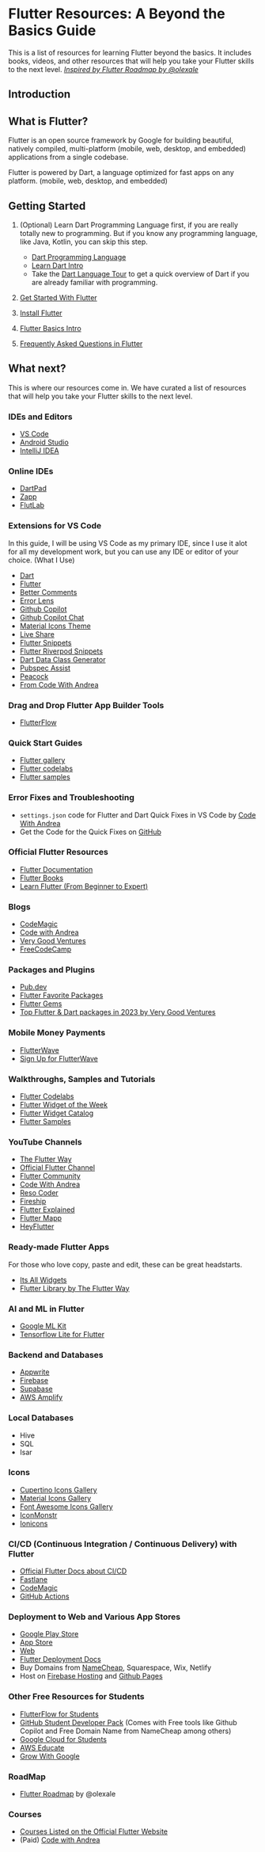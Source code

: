 # Flutter Resources: A Beyond the Basics Guide

This is a list of resources for learning Flutter beyond the basics. It includes books, videos, and other resources that will help you take your Flutter skills to the next level. _[Inspired by Flutter Roadmap by @olexale](https://github.com/capps096github/flutter_roadmap)_

## Introduction

## What is Flutter?

Flutter is an open source framework by Google for building beautiful, natively compiled, multi-platform (mobile, web, desktop, and embedded) applications from a single codebase.

Flutter is powered by Dart, a language optimized for fast apps on any platform.
(mobile, web, desktop, and embedded)

## Getting Started

1. (Optional) Learn Dart Programming Language first, if you are really totally new to programming. But if you know any programming language, like Java, Kotlin, you can skip this step.

    - [Dart Programming Language](https://dart.dev/guides)
    - [Learn Dart Intro](https://docs.flutter.dev/resources/bootstrap-into-dart)
    - Take the [Dart Language Tour](https://dart.dev/language) to get a quick overview of Dart if you are already familiar with programming.

2. [Get Started With Flutter](https://docs.flutter.dev/get-started/learn-more)
3. [Install Flutter](https://docs.flutter.dev/get-started/install)
4. [Flutter Basics Intro](https://medium.com/@developerjamiu/introducing-flutter-the-basics-to-get-you-started-726c7fef6b49)
5. [Frequently Asked Questions in Flutter](https://docs.flutter.dev/resources/faq)

## What next?

This is where our resources come in. We have curated a list of resources that will help you take your Flutter skills to the next level.

### IDEs and Editors

- [VS Code](https://code.visualstudio.com/)
- [Android Studio](https://developer.android.com/studio)
- [IntelliJ IDEA](https://www.jetbrains.com/idea/)

### Online IDEs

- [DartPad](https://dartpad.dev/)
- [Zapp](https://zapp.run/)
- [FlutLab](https://flutlab.io/)

### Extensions for VS Code

In this guide, I will be using VS Code as my primary IDE, since I use it alot for all my development work, but you can use any IDE or editor of your choice. (What I  Use)

- [Dart](https://marketplace.visualstudio.com/items?itemName=Dart-Code.dart-code)
- [Flutter](https://marketplace.visualstudio.com/items?itemName=Dart-Code.flutter)
- [Better Comments](https://marketplace.visualstudio.com/items?itemName=aaron-bond.better-comments)
- [Error Lens](https://marketplace.visualstudio.com/items?itemName=usernamehw.errorlens)
- [Github Copilot](https://marketplace.visualstudio.com/items?itemName=GitHub.copilot)
- [Github Copilot Chat](https://marketplace.visualstudio.com/items?itemName=GitHub.copilot-chat)
- [Material Icons Theme](https://marketplace.visualstudio.com/items?itemName=PKief.material-icon-theme)
- [Live Share](https://marketplace.visualstudio.com/items?itemName=MS-vsliveshare.vsliveshare)
- [Flutter Snippets](https://marketplace.visualstudio.com/items?itemName=Nash.awesome-flutter-snippets)
- [Flutter Riverpod Snippets](https://marketplace.visualstudio.com/items?itemName=robert-brunhage.flutter-riverpod-snippets)
- [Dart Data Class Generator](https://marketplace.visualstudio.com/items?itemName=ricardo-emerson.dart-data-class-tools)
- [Pubspec Assist](https://marketplace.visualstudio.com/items?itemName=jeroen-meijer.pubspec-assist)
- [Peacock](https://marketplace.visualstudio.com/items?itemName=johnpapa.vscode-peacock)
- [From Code With Andrea](https://codewithandrea.com/articles/vscode-shortcuts-extensions-settings-flutter-development/#vscode-extensions-for-flutter-development)

### Drag and Drop Flutter App Builder Tools

- [FlutterFlow](https://flutterflow.io/)

### Quick Start Guides

- [Flutter gallery](https://flutter-gallery-archive.web.app/)
- [Flutter codelabs](https://docs.flutter.dev/codelabs)
- [Flutter samples](https://flutter.github.io/samples/#)

### Error Fixes and Troubleshooting

- `settings.json` code for Flutter and Dart Quick Fixes in VS Code by [Code With Andrea](https://codewithandrea.com/articles/vscode-shortcuts-extensions-settings-flutter-development/#vscode-settings-for-flutter-development)
- Get the Code for the Quick Fixes on [GitHub](https://gist.github.com/capps096github/01fc0336e88ad347d2a805bfe368a45f)

### Official Flutter Resources

- [Flutter Documentation](https://flutter.dev/docs)
- [Flutter Books](https://docs.flutter.dev/resources/books)
- [Learn Flutter (From Beginner to Expert)](https://flutter.dev/learn)

### Blogs

- [CodeMagic](https://blog.codemagic.io/tags/flutter/)
- [Code with Andrea](https://codewithandrea.com/tags/flutter/)
- [Very Good Ventures](https://verygood.ventures/tags/flutter)
- [FreeCodeCamp](https://www.freecodecamp.org/news/tag/flutter/)

### Packages and Plugins

- [Pub.dev](https://pub.dev/)
- [Flutter Favorite Packages](https://pub.dev/packages?q=is%3Aflutter-favorite&sort=like)
- [Flutter Gems](https://fluttergems.dev/)
- [Top Flutter & Dart packages in 2023 by Very Good Ventures](https://verygood.ventures/blog/top-flutter-dart-packages)

### Mobile Money Payments

- [FlutterWave](https://pub.dev/packages/flutterwave_standard)
- [Sign Up for FlutterWave](https://app.flutterwave.com/signup?referrals=RV2994925)

### Walkthroughs, Samples and Tutorials

- [Flutter Codelabs](https://docs.flutter.dev/codelabs)
- [Flutter Widget of the Week](https://www.youtube.com/playlist?list=PLjxrf2q8roU1quF6ny8oFHJ2gBdrYN_AK)
- [Flutter Widget Catalog](https://docs.flutter.dev/ui/widgets)
- [Flutter Samples](https://docs.flutter.dev/cookbook)

### YouTube Channels

- [The Flutter Way](https://www.youtube.com/@TheFlutterWay)
- [Official Flutter Channel](https://www.youtube.com/@flutterdev)
- [Flutter Community](https://www.youtube.com/@FlutterCommunity)
- [Code With Andrea](https://www.youtube.com/@CodeWithAndrea)
- [Reso Coder](https://www.youtube.com/@ResoCoder)
- [Fireship](https://www.youtube.com/@Fireship)
- [Flutter Explained](https://www.youtube.com/@FlutterExplained)
- [Flutter Mapp](https://www.youtube.com/@FlutterMapp)
- [HeyFlutter](https://www.youtube.com/@HeyFlutter)

### Ready-made Flutter Apps

For those who love copy, paste and edit, these can be great headstarts.

- [Its All Widgets](https://itsallwidgets.com/)
- [Flutter Library by The Flutter Way](https://www.flutterlibrary.com/)

### AI and ML in Flutter

- [Google ML Kit](https://pub.dev/packages/google_ml_kit)
- [Tensorflow Lite for Flutter](https://pub.dev/packages/tflite_flutter)

### Backend and Databases

- [Appwrite](https://appwrite.io/docs/quick-starts/flutter)
- [Firebase](https://firebase.google.com/docs/flutter/setup?platform=android#available-plugins)
- [Supabase](https://supabase.com/docs/guides/getting-started/quickstarts/flutter)
- [AWS Amplify](https://docs.amplify.aws/flutter/start/getting-started/introduction/)

### Local Databases
- Hive
- SQL
- Isar

### Icons

- [Cupertino Icons Gallery](https://cupertino-icons.web.app/)
- [Material Icons Gallery](https://fonts.google.com/icons)
- [Font Awesome Icons Gallery](https://fontawesome.com/icons)
- [IconMonstr](https://iconmonstr.com/)
- [Ionicons](https://ionic.io/ionicons)

### CI/CD (Continuous Integration / Continuous Delivery) with Flutter

- [Official Flutter Docs about CI/CD](https://docs.flutter.dev/deployment/cd)
- [Fastlane](https://docs.fastlane.tools/)
- [CodeMagic](https://flutterci.com/)
- [GitHub Actions](https://github.com/features/actions)

### Deployment to Web and Various App Stores

- [Google Play Store](https://developer.android.com/distribute)
- [App Store](https://docs.flutter.dev/deployment/ios)
- [Web](https://docs.flutter.dev/deployment/web)
- [Flutter Deployment Docs](https://docs.flutter.dev/deployment)
- Buy Domains from [NameCheap](https://www.namecheap.com/), Squarespace, Wix, Netlify
- Host on [Firebase Hosting](https://firebase.google.com/docs/hosting/frameworks/flutter) and [Github Pages](https://pages.github.com/)

### Other Free Resources for Students

- [FlutterFlow for Students](https://flutterflow.io/student-pricing)
- [GitHub Student Developer Pack](https://education.github.com/pack) (Comes with Free tools like Github Copilot and Free Domain Name from NameCheap among others)
- [Google Cloud for Students](https://cloud.google.com/edu)
- [AWS Educate](https://aws.amazon.com/education/awseducate/)
- [Grow With Google](https://grow.google/intl/ssa-en/)

### RoadMap

- [Flutter Roadmap](https://github.com/capps096github/flutter_roadmap) by @olexale

### Courses

- [Courses Listed on the Official Flutter Website](https://docs.flutter.dev/resources/courses)
- (Paid) [Code with Andrea](https://codewithandrea.com/courses/)
